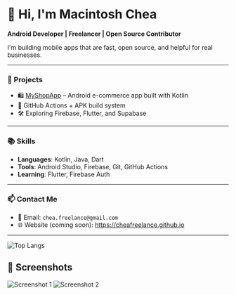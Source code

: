 # 👋 Hi, I'm Macintosh Chea
**Android Developer | Freelancer | Open Source Contributor**

I'm building mobile apps that are fast, open source, and helpful for real businesses.

---

### 🚀 Projects
- 🛍️ [MyShopApp](https://github.com/cheafreelance/cheafreelance) – Android e-commerce app built with Kotlin
- 🧪 GitHub Actions + APK build system
- 🛠️ Exploring Firebase, Flutter, and Supabase

---

### 📚 Skills
- **Languages**: Kotlin, Java, Dart
- **Tools**: Android Studio, Firebase, Git, GitHub Actions
- **Learning**: Flutter, Firebase Auth

---

### 📫 Contact Me 
- 📧 Email: `chea.freelance@gmail.com`
- 🌐 Website (coming soon): https://cheafreelance.github.io

---

![Top Langs](https://github-readme-stats.vercel.app/api/top-langs/?chealance=cheafreelance&layout=compact&theme=radical)
## 📸 Screenshots

![Screenshot 1](./your-first-image.jpg)
![Screenshot 2](./your-second-image.jpg)
